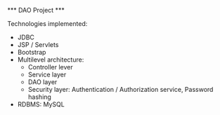 *** DAO Project ***

Technologies implemented:

- JDBC
- JSP / Servlets
- Bootstrap
- Multilevel architecture:
  * Controller lever
  * Service layer
  * DAO layer
  * Security layer: Authentication / Authorization service, Password hashing
- RDBMS: MySQL

